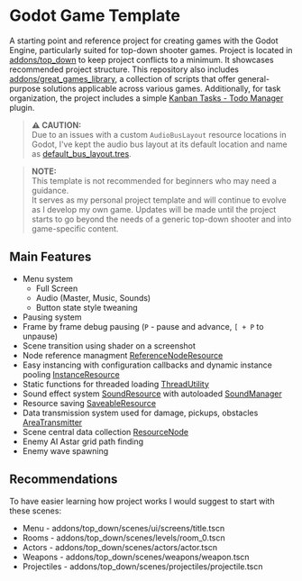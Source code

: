 # Godot Game Template

A starting point and reference project for creating games with the Godot Engine, particularly suited for top-down shooter games.
Project is located in [addons/top_down](addons/top_down/) to keep project conflicts to a minimum. It showcases recommended project structure.
This repository also includes [addons/great_games_library](addons/great_games_library), a collection of scripts that offer general-purpose solutions applicable across various games.
Additionally, for task organization, the project includes a simple [Kanban Tasks - Todo Manager](https://godotengine.org/asset-library/asset/1474) plugin.

> **⚠️ CAUTION:**  
> Due to an issues with a custom `AudioBusLayout` resource locations in Godot, I've kept the audio bus layout at its default location and name as [default_bus_layout.tres](default_bus_layout.tres).

> **NOTE:**  
> This template is not recommended for beginners who may need a guidance.  
> It serves as my personal project template and will continue to evolve as I develop my own game. Updates will be made until the project starts to go beyond the needs of a generic top-down shooter and into game-specific content.



## Main Features
- Menu system
    - Full Screen
    - Audio (Master, Music, Sounds)
    - Button state style tweaning
- Pausing system
- Frame by frame debug pausing (`P` - pause and advance, `[ + P` to unpause)
- Scene transition using shader on a screenshot
- Node reference managment [ReferenceNodeResource](addons/great_games_library/resources/ReferenceNodeResource/)
- Easy instancing with configuration callbacks and dynamic instance pooling [InstanceResource](addons/great_games_library/resources/InstanceResource/)
- Static functions for threaded loading [ThreadUtility](addons/great_games_library/static/ThreadUtility/ThreadUtility.gd)
- Sound effect system [SoundResource](addons/great_games_library/resources/SoundResource/) with autoloaded [SoundManager](addons/great_games_library/autoload/SoundManager.gd)
- Resource saving [SaveableResource](addons/great_games_library/resources/SaveableResource/SaveableResource.gd)
- Data transmission system used for damage, pickups, obstacles [AreaTransmitter](addons/great_games_library/nodes/AreaTransmitter/)
- Scene central data collection [ResourceNode](addons/great_games_library/nodes/ResourceNode/)
- Enemy AI Astar grid path finding
- Enemy wave spawning

## Recommendations
To have easier learning how project works I would suggest to start with these scenes:
- Menu - addons/top_down/scenes/ui/screens/title.tscn
- Rooms - addons/top_down/scenes/levels/room_0.tscn
- Actors - addons/top_down/scenes/actors/actor.tscn
- Weapons - addons/top_down/scenes/weapons/weapon.tscn
- Projectiles - addons/top_down/scenes/projectiles/projectile.tscn
